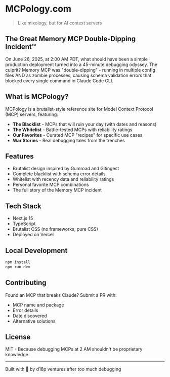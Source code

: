 # MCPology.com

> Like mixology, but for AI context servers

## The Great Memory MCP Double-Dipping Incident™

On June 26, 2025, at 2:00 AM PDT, what should have been a simple production deployment turned into a 45-minute debugging odyssey. The culprit? Memory MCP was "double-dipping" - running in multiple config files AND as zombie processes, causing schema validation errors that blocked every single command in Claude Code CLI.

## What is MCPology?

MCPology is a brutalist-style reference site for Model Context Protocol (MCP) servers, featuring:

- **The Blacklist** - MCPs that will ruin your day (with dates and reasons)
- **The Whitelist** - Battle-tested MCPs with reliability ratings
- **Our Favorites** - Curated MCP "recipes" for specific use cases
- **War Stories** - Real debugging tales from the trenches

## Features

- Brutalist design inspired by Gumroad and Gitingest
- Complete blacklist with schema error details
- Whitelist with recency data and reliability ratings
- Personal favorite MCP combinations
- The full story of the Memory MCP incident

## Tech Stack

- Next.js 15
- TypeScript
- Brutalist CSS (no frameworks, pure CSS)
- Deployed on Vercel

## Local Development

```bash
npm install
npm run dev
```

## Contributing

Found an MCP that breaks Claude? Submit a PR with:
- MCP name and package
- Error details
- Date discovered
- Alternative solutions

## License

MIT - Because debugging MCPs at 2 AM shouldn't be proprietary knowledge.

---

Built with 🥃 by d16p ventures after too much debugging